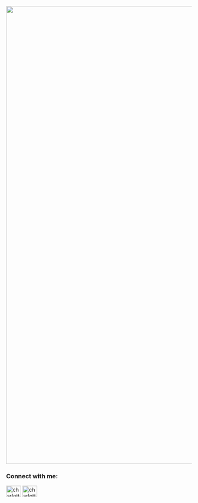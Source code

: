 

<img width="1241"  src="https://user-images.githubusercontent.com/101064266/179414446-b795002d-0569-43b2-9059-7e0e9171e8c9.png">

<h3 align="left">Connect with me:</h3>
<p align="left">
<a href="https://linkedin.com/in/charlottearichard" target="blank"><img align="center" src="https://raw.githubusercontent.com/rahuldkjain/github-profile-readme-generator/master/src/images/icons/Social/linked-in-alt.svg" alt="charlottearichard" height="30" width="40" /></a>
<a href="https://instagram.com/charlottearichard" target="blank"><img align="center" src="https://raw.githubusercontent.com/rahuldkjain/github-profile-readme-generator/master/src/images/icons/Social/instagram.svg" alt="charlottearichard" height="30" width="40" /></a>
</p>

